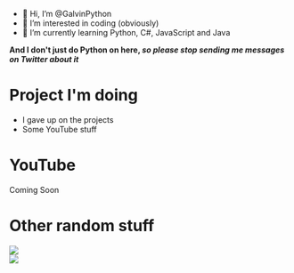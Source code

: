<!--
Bonjour
-->

- 👋 Hi, I’m @GalvinPython
- 👀 I’m interested in coding (obviously)
- 🌱 I’m currently learning Python, C#, JavaScript and Java

**And I don't just do Python on here, *so please stop sending me messages on Twitter about it***

# Project I'm doing  
- I gave up on the projects
- Some YouTube stuff

# YouTube
Coming Soon

# Other random stuff

<div>
  <a href="https://github.com/GalvinPython">
    <img src="https://github-readme-stats.vercel.app/api?username=GalvinPython&show_icons=true&theme=radical" />
  </a>
  <br>
  <a href="https://github.com/GalvinPython">
    <img src="https://github-readme-stats.vercel.app/api/top-langs/?username=GalvinPython&theme=radical" />
  </a>
  <br>
  <!--
  To update later :)
  <a href="https://github.com/GalvinPython">
    <img src="https://img.shields.io/github/followers/galvinpython?style=social" />
  </a>
  <br>
  <a href="https://github.com/GalvinPython">
    <img src="https://img.shields.io/youtube/channel/subscribers/UC3ZrayS9HYqdqkvNLKQJpZQ?label=Subscribe&style=social" />
  </a>
  -->
</div>
